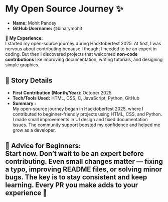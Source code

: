 # My Open Source Journey ✨

- **Name:** Mohit Pandey
- **GitHub Username:** @binarymohit

🌟 **My Experience:**  
I started my open-source journey during Hacktoberfest 2025. At first, I was nervous about contributing because I thought I needed to be an expert in coding. But then I discovered projects that welcomed **non-code contributions** like improving documentation, writing tutorials, and designing simple graphics.  

## 📖 Story Details

- **First Contribution (Month/Year):** October 2025
- **Tech/Tools Used:** HTML, CSS, C, JavaScript, Python, GitHub
- **Summary :**  
  My open-source journey began in Hacktoberfest 2025, where I contributed to beginner-friendly projects using HTML, CSS, and Python. I made small improvements in UI design and fixed documentation issues. The community support boosted my confidence and helped me grow as a developer.

📌 **Advice for Beginners:**  
Start now. Don’t wait to be an expert before contributing. Even small changes matter — fixing a typo, improving README files, or solving minor bugs. The key is **to stay consistent and keep learning**. Every PR you make adds to your experience 🚀  
---



